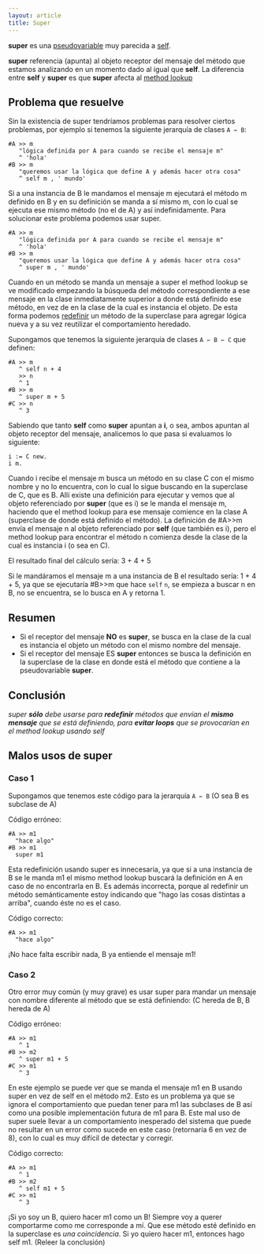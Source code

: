 ```yaml
---
layout: article
title: Super
---
```


**super** es una [pseudovariable](pseudovariable.html) muy parecida a [self](self.html).

**super** referencia (apunta) al objeto receptor del mensaje del método que estamos analizando en un momento dado al igual que **self**. La diferencia entre **self** y **super** es que **super** afecta al [ method lookup](paradigma-de-objetos---method-lookup.html)

Problema que resuelve
---------------------

Sin la existencia de super tendríamos problemas para resolver ciertos problemas, por ejemplo si tenemos la siguiente jerarquía de clases `A ⇽ B`:

```Smalltalk
#A >> m
   "lógica definida por A para cuando se recibe el mensaje m"
   ^ 'hola'
#B >> m
   "queremos usar la lógica que define A y además hacer otra cosa"
   ^ self m , ' mundo'
```

Si a una instancia de B le mandamos el mensaje m ejecutará el método m definido en B y en su definición se manda a sí mismo m, con lo cual se ejecuta ese mismo método (no el de A) y así indefinidamente. Para solucionar este problema podemos usar super.

```Smalltalk
#A >> m
   "lógica definida por A para cuando se recibe el mensaje m"
   ^ 'hola'
#B >> m
   "queremos usar la lógica que define A y además hacer otra cosa"
   ^ super m , ' mundo'
```

Cuando en un método se manda un mensaje a super el method lookup se ve modificado empezando la búsqueda del método correspondiente a ese mensaje en la clase inmediatamente superior a donde está definido ese método, en vez de en la clase de la cual es instancia el objeto. De esta forma podemos [redefinir](redefinicion.html) un método de la superclase para agregar lógica nueva y a su vez reutilizar el comportamiento heredado.

Supongamos que tenemos la siguiente jerarquía de clases `A ⇽ B ⇽ C` que definen:

```Smalltalk
#A >> m
   ^ self n + 4
   >> n
   ^ 1
#B >> m
   ^ super m + 5
#C >> n
   ^ 3
```

Sabiendo que tanto **self** como **super** apuntan a **i**, o sea, ambos apuntan al objeto receptor del mensaje, analicemos lo que pasa si evaluamos lo siguiente:

```Smalltalk
i := C new.
i m.
```

Cuando i recibe el mensaje m busca un método en su clase C con el mismo nombre y no lo encuentra, con lo cual lo sigue buscando en la superclase de C, que es B. Allí existe una definición para ejecutar y vemos que al objeto referenciado por **super** (que es i) se le manda el mensaje m, haciendo que el method lookup para ese mensaje comience en la clase A (superclase de donde está definido el método). La definición de \#A&gt;&gt;m envía el mensaje n al objeto referenciado por **self** (que también es i), pero el method lookup para encontrar el método n comienza desde la clase de la cual es instancia i (o sea en C).

El resultado final del cálculo sería: 3 + 4 + 5

Si le mandáramos el mensaje m a una instancia de B el resultado sería: 1 + 4 + 5, ya que se ejecutaría \#B&gt;&gt;m que hace `self` `n`, se empieza a buscar n en B, no se encuentra, se lo busca en A y retorna 1.

Resumen
-------

-   Si el receptor del mensaje **NO** es **super**, se busca en la clase de la cual es instancia el objeto un método con el mismo nombre del mensaje.
-   Si el receptor del mensaje ES **super** entonces se busca la definición en la superclase de la clase en donde está el método que contiene a la pseudovariable **super**.

Conclusión
----------

*super **sólo** debe usarse para **redefinir** métodos que envían el **mismo mensaje** que se está definiendo, para **evitar loops** que se provocarían en el method lookup usando self*

Malos usos de super
-------------------

### Caso 1

Supongamos que tenemos este código para la jerarquía `A ⇽ B` (O sea B es subclase de A)

Código erróneo:

```Smalltalk
#A >> m1
  "hace algo"
#B >> m1
  super m1
```

Esta redefinición usando super es innecesaria, ya que si a una instancia de B se le manda m1 el mismo method lookup buscará la definición en A en caso de no encontrarla en B. Es además incorrecta, porque al redefinir un método semánticamente estoy indicando que "hago las cosas distintas a arriba", cuando éste no es el caso.

Código correcto:

```Smalltalk
#A >> m1
  "hace algo"
```

¡No hace falta escribir nada, B ya entiende el mensaje m1!

### Caso 2

Otro error muy común (y muy grave) es usar super para mandar un mensaje con nombre diferente al método que se está definiendo: (C hereda de B, B hereda de A)

Código erróneo:

```Smalltalk
#A >> m1
   ^ 1
#B >> m2
   ^ super m1 + 5
#C >> m1
   ^ 3
```

En este ejemplo se puede ver que se manda el mensaje m1 en B usando super en vez de self en el método m2. Esto es un problema ya que se ignora el comportamiento que puedan tener para m1 las subclases de B así como una posible implementación futura de m1 para B. Este mal uso de super suele llevar a un comportamiento inesperado del sistema que puede no resultar en un error como sucede en este caso (retornaría 6 en vez de 8), con lo cual es muy difícil de detectar y corregir.

Código correcto:

```Smalltalk
#A >> m1
   ^ 1
#B >> m2
   ^ self m1 + 5
#C >> m1
   ^ 3
```

¡Si yo soy un B, quiero hacer m1 como un B! Siempre voy a querer comportarme como me corresponde a mí. Que ese método esté definido en la superclase es *una coincidencia*. Si yo quiero hacer m1, entonces hago self m1. (Releer la conclusión)
